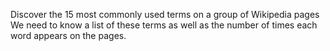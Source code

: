 Discover the 15 most commonly used terms on a group of Wikipedia pages We need to know a list of these terms as well as the number of times each word appears on the pages.
